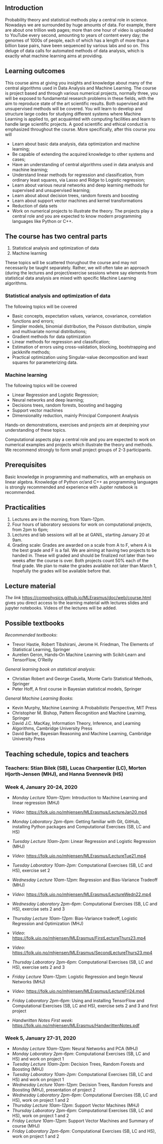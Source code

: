 ## Introduction

Probability theory and statistical methods play a central role in science. Nowadays we are
surrounded by huge amounts of data. For example, there are about one trillion web pages; more than one
hour of video is uploaded to YouTube every second, amounting to years of content every
day; the genomes of 1000s of people, each of which has a length of more than a billion  base pairs, have
been sequenced by various labs and so on. This deluge of data calls for automated methods of data analysis,
which is exactly what machine learning aims at providing. 

## Learning outcomes

This course aims at giving you insights and knowledge about  many of the central algorithms used in Data Analysis and Machine Learning.  The course is project based and through  various numerical projects, normally three, you will be exposed to fundamental research problems in these fields, with the aim to reproduce state of the art scientific results. Both supervised and unsupervised methods will be covered. You will learn to develop and structure large codes for studying different  systems where Machine Learning is applied to, get acquainted with computing facilities and learn to handle large scientific projects. A good scientific and ethical conduct is emphasized throughout the course. More specifically, after this course you will

- Learn about basic data analysis, data optimization and machine learning;
- Be capable of extending the acquired knowledge to other systems and cases;
- Have an understanding of central algorithms used in data analysis and machine learning;
- Understand linear methods for regression and classification, from ordinary least squares, via Lasso and Ridge to Logistic regression;
- Learn about various neural networks and deep  learning methods for supervised and unsupervised learning;
- Learn about about decision trees, random forests and boosting
- Learn about support vector machines and kernel transformations
- Reduction of data sets
- Work on numerical projects to illustrate the theory. The projects play a central role and you are expected to know modern programming languages like Python or C++.  

## The course has two central parts

1. Statistical analysis and optimization of data
2. Machine learning

These topics will be scattered thorughout the course and may not  necessarily be taught separately. Rather, we will often take an approach (during the lectures and project/exercise sessions where say elements from statistical data analysis are mixed with specific Machine Learning algorithms. 

### Statistical analysis and optimization of data

The following topics will be covered
- Basic concepts, expectation values, variance, covariance, correlation functions and errors;
- Simpler models, binomial distribution, the Poisson distribution, simple and multivariate normal distributions;
- Gradient methods for data optimization
- Linear methods for regression and classification;
- Estimation of errors using cross-validation, blocking, bootstrapping and jackknife methods;
- Practical optimization using Singular-value decomposition and least squares for parameterizing data.

### Machine learning

The following topics will be covered
- Linear Regression and Logistic Regression;
- Neural networks and deep learning;
- Decisions trees, random forests, boosting and bagging
- Support vector machines
- Dimensionality reduction, mainly Principal Component Analysis

Hands-on demonstrations, exercises and projects aim at deepining your understanding of these topics.

Computational aspects play a central role and you are
expected to work on numerical examples and projects which illustrate
the theory and methods. We recommend strongly to form small project groups of 2-3 participants. 


## Prerequisites

Basic knowledge in programming and mathematics, with an emphasis on
linear algebra. Knowledge of Python or/and C++ as programming
languages is strongly recommended and experience with Jupiter notebook
is recommended.


## Practicalities

1. Lectures are in the morning, from 10am-12pm.
2. Four hours of laboratory sessions for work on computational projects, from 2pm to 6pm;
3. Lectures and lab sessions will all be at GANIL, starting January 20 at 9am. 
4. Grading scale: Grades are awarded on a scale from A to F, where A is the best grade and F is a fail. We are aiming at having two projects to be handed in. These will graded and should be finalized not later than two weeks after the course is over. Both projects count 50% each of the final grade. We plan to make the grades available not later than March 1, hopefully the grades will be available before that.


## Lecture material
_The link_ https://compphysics.github.io/MLErasmus/doc/web/course.html gives you direct access to the learning material with lectures slides and jupyter notebooks. Videos of the lectures will be added. 

## Possible textbooks

_Recommended textbooks_:
- Trevor Hastie, Robert Tibshirani, Jerome H. Friedman, The Elements of Statistical Learning, Springer
- Aurelien Geron, Hands‑On Machine Learning with Scikit‑Learn and TensorFlow, O'Reilly

_General learning book on statistical analysis_:
- Christian Robert and George Casella, Monte Carlo Statistical Methods, Springer
- Peter Hoff, A first course in Bayesian statistical models, Springer

_General Machine Learning Books_:
- Kevin Murphy, Machine Learning: A Probabilistic Perspective, MIT Press
- Christopher M. Bishop, Pattern Recognition and Machine Learning, Springer
- David J.C. MacKay, Information Theory, Inference, and Learning Algorithms, Cambridge University Press
- David Barber, Bayesian Reasoning and Machine Learning, Cambridge University Press 


##  Teaching schedule, topics and teachers
### Teachers: Stian Bilek (SB), Lucas Charpentier (LC), Morten Hjorth-Jensen (MHJ), and Hanna Svennevik (HS)

###  Week 4, January 20-24, 2020
- _Monday Lecture 10am-12pm_: Introduction to Machine Learning and linear regression (MHJ)
- _Video_:  https://folk.uio.no/mhjensen/MLErasmus/LectureJan20.mp4
- _Monday Laboratory 2pm-6pm_: Getting familiar with Git, GitHub, installing Python packages and Computational Exercises (SB, LC and HS)
- _Tuesday Lecture 10am-2pm_: Linear Regression and Logistic Regression (MHJ)
- _Video_:  https://folk.uio.no/mhjensen/MLErasmus/LectureTue21.mp4
- _Tuesday Laboratory 10am-2pm:_ Computational Exercises (SB, LC and HS), exercise set 2
- _Wednesday Lecture 10am-12pm_: Regression and Bias-Variance Tradeoff (MHJ)
- _Video_:  https://folk.uio.no/mhjensen/MLErasmus/LectureWedn22.mp4
- _Wednesday Laboratory 2pm-6pm_: Computational Exercises (SB, LC and HS), exercise sets 2 and 3
- _Thursday Lecture 10am-12pm_: Bias-Variance tradeoff, Logistic Regression and Optimization (MHJ)
- _Video_:  https://folk.uio.no/mhjensen/MLErasmus/FirstLectureThurs23.mp4
- _Video_:  https://folk.uio.no/mhjensen/MLErasmus/SecondLectureThurs23.mp4
- _Thursday Laboratory 2pm-6pm_: Computational Exercises (SB, LC and HS), exercise sets 2 and 3
- _Friday Lecture 10am-12pm_:  Logistic Regression and begin Neural Networks (MHJ)
- _Video_: https://folk.uio.no/mhjensen/MLErasmus/LectureFri24.mp4
- _Friday Laboratory 2pm-6pm_: Using and installing TensorFlow and Computational Exercises (SB, LC and HS), exercise sets 2 and 3 and first project

- _Handwritten Notes First week_:  https://folk.uio.no/mhjensen/MLErasmus/HandwrittenNotes.pdf


### Week 5, January 27-31, 2020
- _Monday Lecture 10am-12pm_:  Neural Networks and PCA (MHJ)
- _Monday Laboratory 2pm-6pm_: Computational Exercises (SB, LC and HS) and work on project 1
- _Tuesday Lecture 10am-2pm_:  Decision Trees, Random Forests and Boosting (MHJ)
- _Tuesday Laboratory 10am-2pm:_ Computational Exercises (SB, LC and HS) and work on project 1
- _Wednesday Lecture 10am-12pm_: Decision Trees, Random Forests and Boosting (MHJ), presentation of project 2
- _Wednesday Laboratory 2pm-6pm_: Computational Exercises (SB, LC and HS), work on project 1 and 2
- _Thursday Lecture 10am-12pm_:  Support Vector Machines (MHJ)
- _Thursday Laboratory 2pm-6pm_: Computational Exercises (SB, LC and HS), work on project 1 and 2
- _Friday Lecture 10am-12pm_:  Support Vector Machines and Summary of course (MHJ)
- _Friday Laboratory 2pm-6pm_: Computational Exercises (SB, LC and HS), work on project 1 and 2


